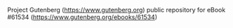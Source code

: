Project Gutenberg (https://www.gutenberg.org) public repository for eBook #61534 (https://www.gutenberg.org/ebooks/61534)
